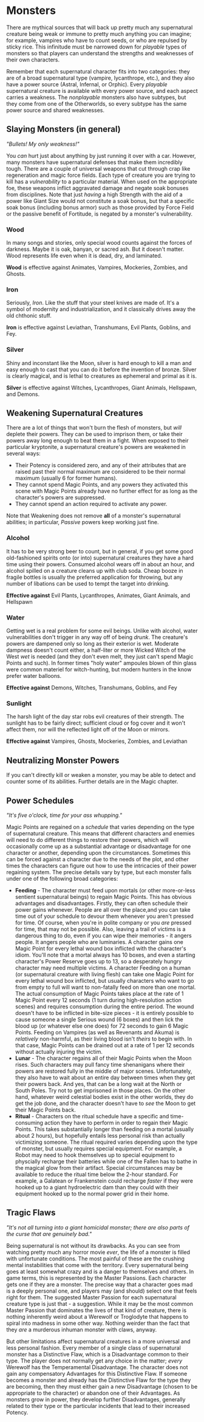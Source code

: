 # Monsters

There are mythical sources that will back up pretty much any supernatural creature being weak or immune to pretty much anything you can imagine; for example, vampires who have to count seeds, or who are repulsed by sticky rice. This infinitude must be narrowed down for _playable_ types of monsters so that players can understand the strengths and weaknesses of their own characters.

Remember that each supernatural character fits into two categories: they are of a broad supernatural type (vampire, lycanthrope, etc.), and they also have a power source (Astral, Infernal, or Orphic). Every _playable_ supernatural creature is available with every power source, and each aspect carries a weakness. The _nonplayable_ monsters also have subtypes, but they come from one of the Otherworlds, so every subtype has the same power source and shared weaknesses.

## Slaying Monsters (in general)

_"Bullets! My only weakness!"_

You _can_ hurt just about anything by just running it over with a car. However, many monsters have supernatural defenses that make them incredibly tough. There are a couple of universal weapons that cut through crap like regeneration and magic force fields. Each type of creature you are trying to kill has a _vulnerability_ to a particular material. When used on the appropriate foe, these weapons inflict aggravated damage and negate soak bonuses from disciplines. Note that just _having_ a high Strength with the aid of a power like Giant Size would not constitute a soak bonus, but that a specific soak bonus (including bonus armor) such as those provided by Force Field or the passive benefit of Fortitude, is negated by a monster's vulnerability.

### Wood

In many songs and stories, only special wood counts against the forces of darkness. Maybe it is oak, banyan, or sacred ash. But it doesn't matter. Wood represents life even when it is dead, dry, and laminated.

**Wood** is effective against Animates, Vampires, Mockeries, Zombies, and Ghosts.

### Iron

Seriously, _Iron_. Like the stuff that your steel knives are made of. It's a symbol of modernity and industrialization, and it classically drives away the old chthonic stuff.

**Iron** is effective against Leviathan, Transhumans, Evil Plants, Goblins, and Fey.

### Silver

Shiny and inconstant like the Moon, silver is hard enough to kill a man and easy enough to cast that you can do it before the invention of bronze. Silver is clearly magical, and is lethal to creatures as ephemeral and primal as it is.

**Silver** is effective against Witches, Lycanthropes, Giant Animals, Hellspawn, and Demons.

## Weakening Supernatural Creatures

There are a lot of things that won't burn the flesh of monsters, but _will_ deplete their powers. They can be used to imprison them, or take their powers away long enough to beat them in a fight. When exposed to their particular kryptonite, a supernatural creature's powers are weakened in several ways:

* Their Potency is considered zero, and any of their attributes that are raised past their normal maximum are considered to be their normal maximum (usually 6 for former humans).
* They cannot spend Magic Points, and any powers they activated this scene with Magic Points already have no further effect for as long as the character's powers are suppressed.
* They cannot spend an action required to activate any power.

Note that Weakening does not remove **all** of a monster's supernatural abilities; in particular, _Passive_ powers keep working just fine.

### Alcohol

It has to be very strong beer to count, but in general, if you get some good old-fashioned spirits onto (or into) supernatural creatures they have a hard time using their powers. Consumed alcohol wears off in about an hour, and alcohol spilled on a creature cleans up with club soda. Cheap booze in fragile bottles is usually the preferred application for throwing, but any number of libations can be used to tempt the target into drinking.

**Effective against** Evil Plants, Lycanthropes, Animates, Giant Animals, and Hellspawn

### Water

Getting wet is a real problem for some evil beings. Unlike with alcohol, water vulnerabilities don't trigger in any way off of being _drunk_. The creature's powers are dampened only so long as their exterior is wet. Moderate dampness doesn't count either, a half-liter or more Wicked Witch of the West _wet_ is needed (and they don't even melt, they just can't spend Magic Points and such). In former times "holy water" ampoules blown of thin glass were common materiel for witch-hunting, but modern hunters in the know prefer water balloons.

**Effective against** Demons, Witches, Transhumans, Goblins, and Fey

### Sunlight

The harsh light of the day star robs evil creatures of their strength. The sunlight has to be fairly direct; sufficient cloud or fog cover and it won't affect them, nor will the reflected light off of the Moon or mirrors.

**Effective against** Vampires, Ghosts, Mockeries, Zombies, and Leviathan

## Neutralizing Monster Powers

If you can't directly kill or weaken a monster, you may be able to detect and counter some of its abilities. Further details are in the Magic chapter.

## Power Schedules

_"It's five o'clock, time for your ass whupping."_

Magic Points are regained on a _schedule_ that varies depending on the type of supernatural creature. This means that different characters and enemies will need to do different things to restore their powers, which will occasionally come up as a substantial advantage or disadvantage for one character or another, depending upon the circumstances. Sometimes this can be forced against a character due to the needs of the plot, and other times the characters can figure out how to use the intricacies of their power regaining system. The precise details vary by type, but each monster falls under one of the following broad categories:

* **Feeding** - The character must feed upon mortals (or other more-or-less sentient supernatural beings) to regain Magic Points. This has obvious advantages and disadvantages. Firstly, they can often schedule their power gains whenever. People are all over the place,and you can take time out of your schedule to devour them whenever you aren't pressed for time. Of course, when you're in polite company or you _are_ pressed for time, that may not be possible. Also, leaving a trail of victims is a dangerous thing to do, even if you can wipe their memories - it angers people. It angers people who are luminaries. A character gains one Magic Point for every lethal wound box inflicted with the character's idiom. You'll note that a mortal always has 10 boxes, and even a starting character's Power Reserve goes up to 13, so a desperately hungry character may need multiple victims. A character Feeding on a human (or supernatural creature with living flesh) can take one Magic Point for every lethal wound box inflicted, but usually characters who want to go from empty to full will want to non-fatally feed on more than one mortal. The actual consumption of Magic Points takes place at the rate of 1 Magic Point every 12 seconds (1 turn during high-resolution action scenes) and requires consumption during the entire period. The wound doesn't have to be inflicted in bite-size pieces - it is entirely possible to cause someone a single Serious wound (6 boxes) and then lick the blood up (or whatever else one does) for 72 seconds to gain 6 Magic Points. Feeding on Vampires (as well as Revenants and Akuma) is _relatively_ non-harmful, as their living blood isn't _theirs_ to begin with. In that case, Magic Points can be drained out at a rate of 1 per 12 seconds without actually injuring the victim.
* **Lunar** - The character regains all of their Magic Points when the Moon rises. Such characters may pull fancy time shenanigans where their powers are restored fully in the middle of major scenes. Unfortunately, they also have to wait about an entire day between times when they get their powers back. And yes, that can be a long wait at the North or South Poles. Try not to get imprisoned in those places. On the other hand, whatever weird celestial bodies exist in the other worlds, they do get the job done, and the character doesn't have to _see_ the Moon to get their Magic Points back.
* **Ritual** - Characters on the ritual schedule have a specific and time-consuming action they have to perform in order to regain their Magic Points. This takes substantially longer than feeding on a mortal (usually about 2 hours), but hopefully entails less personal risk than actually victimizing someone. The ritual required varies depending upon the type of monster, but usually requires special equipment. For example, a Robot may need to hook themselves up to special equipment to physcially recharge their batteries while one of the Fallen has to bathe in the magical glow from their artifact. Special circumstances may be available to reduce the ritual time below the 2-hour standard. For example, a Galatean or Frankenstein could recharge _faster_ if they were hooked up to a giant hydroelectric dam than they could with their equipment hooked up to the normal power grid in their home.

## Tragic Flaws

_"It's not all turning into a giant homicidal monster; there are also parts of the curse that are genuinely bad."_

Being supernatural is not without its drawbacks. As you can see from watching pretty much any horror movie _ever_, the life of a monster is filled with unfortunate conditions. The most painful of these are the crushing mental instabilities that come with the territory. Every supernatural being goes at least somewhat crazy and is a danger to themselves and others. In game terms, this is represented by the Master Passions. Each character gets one if they are a monster. The precise way that a character goes mad is a deeply personal one, and players may (and should) select one that feels right for them. The suggested Master Passion for each supernatural creature type is just that - a suggestion. While it may be the most common Master Passion that dominates the lives of that kind of creature, there is nothing inherently weird about a Werewolf or Troglodyte that happens to spiral into madness in some other way. Nothing weirder than the fact that they _are_ a murderous inhuman monster with claws, anyway.

But other limitations affect supernatural creatures in a more universal and less personal fashion. Every member of a single class of supernatural monster has a Distinctive Flaw, which is a Disadvantage common to their type. The player does not normally get any choice in the matter; _every_ Werewolf has the Temperamental Disadvantage. The character does not gain any compensatory Advantages for this Distinctive Flaw. If someone becomes a monster and already has the Distinctive Flaw for the type they are becoming, then they must either gain a new Disadvantage (chosen to be appropriate to the character) or abandon one of their Advantages. As monsters grow in power, they develop further Disadvantages, generally related to their type or the particular incidents that lead to their increased Potency.
